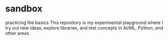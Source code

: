 # sandbox
practicing the basics
This repository is my experimental playground where I try out new ideas, explore libraries, and test concepts in AI/ML, Python, and other areas.
